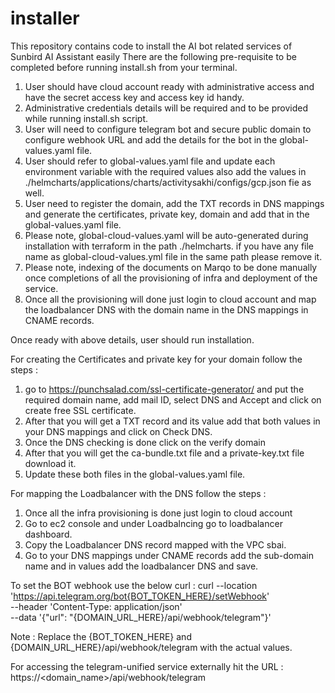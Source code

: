 # installer
This repository contains code to install the AI bot related services of Sunbird AI Assistant easily
There are the following pre-requisite to be completed before running install.sh from your terminal.
1. User should have cloud account ready with administrative access and have the secret access key and access key id handy.
2. Administrative credentials details will be required and to be provided while running install.sh script.
3. User will need to configure telegram bot and secure public domain to configure webhook URL and add the details for the bot in the global-values.yaml file.
4. User should refer to global-values.yaml file and update each environment variable with the required values also add the values in ./helmcharts/applications/charts/activitysakhi/configs/gcp.json fie as well.
5. User need to register the domain, add the TXT records in DNS mappings and generate the certificates, private key, domain and add that in the global-values.yaml file. 
6. Please note, global-cloud-values.yaml will be auto-generated during installation with terraform in the path ./helmcharts. if you have any file name as global-cloud-values.yml file in the same path please remove it.
7. Please note, indexing of the documents on Marqo to be done manually once completions of all the provisioning of infra and deployment of the service.
8. Once all the provisioning will done just login to cloud account and map the loadbalancer DNS with the domain name in the DNS mappings in CNAME records.


Once ready with above details, user should run installation.

For creating the Certificates and private key for your domain follow the steps : 
1. go to https://punchsalad.com/ssl-certificate-generator/ and put the required domain name, add mail ID, select DNS and Accept and click on create free SSL certificate.
2. After that you will get a TXT record and its value add that both values in your DNS mappings and click on Check DNS.
3. Once the DNS checking is done click on the verify domain 
4. After that you will get the ca-bundle.txt file and a private-key.txt file download it.
5. Update these both files in the global-values.yaml file.

For mapping the Loadbalancer with the DNS follow the steps : 
1. Once all the infra provisioning is done just login to cloud account 
2. Go to ec2 console and under Loadbalncing go to loadbalancer dashboard.
3. Copy the Loadbalancer DNS record mapped with the VPC sbai.
4. Go to your DNS mappings under CNAME records add the sub-domain name and in values add the loadbalancer DNS and save.

To set the BOT webhook use the below curl :
curl --location 'https://api.telegram.org/bot{BOT_TOKEN_HERE}/setWebhook' \
--header 'Content-Type: application/json' \
--data '{"url": "{DOMAIN_URL_HERE}/api/webhook/telegram"}' 

Note :  Replace the {BOT_TOKEN_HERE} and {DOMAIN_URL_HERE}/api/webhook/telegram with the actual values.


For accessing the telegram-unified service externally hit the URL : https://<domain_name>/api/webhook/telegram




